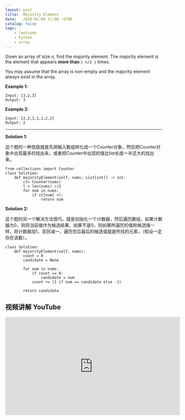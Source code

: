 ```yaml
---
layout: post
title:  Majority Element
date:   2020-05-06 11:00 -0700
catalog: false
tags:
    - leetcode
    - Python
    - array
---
```


Given an array of size *n*, find the majority element. The majority element is the element that appears **more than** `⌊ n/2 ⌋` times.

You may assume that the array is non-empty and the majority element always exist in the array.

**Example 1:**

```
Input: [3,2,3]
Output: 3
```

**Example 2:**

```
Input: [2,2,1,1,1,2,2]
Output: 2
```

------

**Solution 1:**

这个题的一种思路就是先把输入数组转化成一个Counter对象，然后把Counter对象中出现最多的找出来，或者把Counter中出现的值比list长度一半还大的找出来。
```
from collections import Counter
class Solution:
    def majorityElement(self, nums: List[int]) -> int:
        ct= Counter(nums)
        l = len(nums) //2
        for num in nums:
            if ct[num] >l:
                return num
```

**Solution 2:**

这个题的另一个解决方法很巧，就是初始化一个计数器，然后遍历数组，如果计数器为0，则将当前值作为候选结果，如果不是0，则如果所遍历的值和候选值一样，将计数器加1，否则减一，遍历完后最后的候选值就是所找的元素，（假设一定存在该数）。
```
class Solution:
    def majorityElement(self, nums):
        count = 0
        candidate = None

        for num in nums:
            if count == 0:
                candidate = num
            count += (1 if num == candidate else -1)

        return candidate

```

## 视频讲解 YouTube

<iframe width="560" height="315" src="https://www.youtube.com/embed/MGJkXgQri8k" frameborder="0" allow="accelerometer; autoplay; encrypted-media; gyroscope; picture-in-picture" allowfullscreen></iframe>
